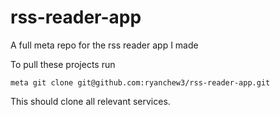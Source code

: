 # rss-reader-app
A full meta repo for the rss reader app I made

To pull these projects run 
```
meta git clone git@github.com:ryanchew3/rss-reader-app.git
```
This should clone all relevant services.
